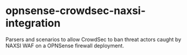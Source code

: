 # opnsense-crowdsec-naxsi-integration
Parsers and scenarios to allow CrowdSec to ban threat actors caught by NAXSI WAF on a OPNSense firewall deployment.
